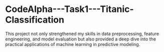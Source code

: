 # CodeAlpha---Task1---Titanic-Classification
This project not only strengthened my skills in data preprocessing, feature engineering, and model evaluation but also provided a deep dive into the practical applications of machine learning in predictive modeling. 
